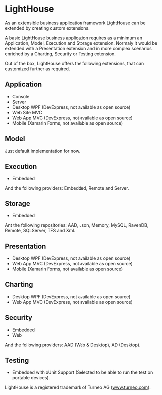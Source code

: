 # LightHouse

As an extensible business application framework LightHouse can be extended by creating custom extensions. 

A basic LightHouse business application requires as a minimum an Application, Model, Execution and Storage extension. Normaly it would be extended with a Presentation extension and in more complex scenarios enriched by a Charting, Security or Testing extension.

Out of the box, LightHouse offers the following extensions, that can customized further as required.

## Application

- Console
- Server
- Desktop WPF (DevExpress, not available as open source)
- Web Site MVC 
- Web App MVC (DevExpress, not available as open source)
- Mobile (Xamarin Forms, not available as open source)

## Model

Just default implementation for now.

## Execution

- Embedded

And the following providers: Embedded, Remote and Server.

## Storage

- Embedded

Ant the following repositories: AAD, Json, Memory, MySQL, RavenDB, Remote, SQLServer, TFS and Xml.

## Presentation

- Desktop WPF (DevExpress, not available as open source)
- Web App MVC (DevExpress, not available as open source)
- Mobile (Xamarin Forms, not available as open source)

## Charting

- Desktop WPF (DevExpress, not available as open source)
- Web App MVC (DevExpress, not available as open source)

## Security

- Embedded
- Web

And the following providers: AAD (Web & Desktop), AD (Desktop).

## Testing

- Embedded with xUnit Support (Selected to be able to run the test on portable devices).

LightHouse is a registered trademark of Turneo AG (www.turneo.com).
